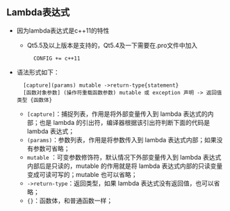 ## Lambda表达式
- 因为lambda表达式是c++11的特性
	- Qt5.5及以上版本是支持的，Qt5.4及一下需要在.pro文件中加入

			CONFIG += c++11
- 语法形式如下：

		[capture](params) mutable ->return-type{statement}
		[函数对象参数] (操作符重载函数参数) mutable 或 exception 声明 -> 返回值类型 {函数体}
	- `[capture]`：捕捉列表，作用是将外部变量传入到 lambda 表达式的内部；也是 lambda 的引出符，编译器根据该引出符判断下面的代码是 lambda 表达式；
	- `(params)`：参数列表，作用是将参数传入到 lambda 表达式内部；如果没有参数可省略；
	- `mutable` ：可变参数修饰符，默认情况下外部变量传入到 lambda 表达式内部后是只读的，mutable 的作用就是将 lambda 表达式内部的只读变量 变成可读可写的；mutable 也可以省略；
	- `->return-type`：返回类型，如果 lambda 表达式没有返回值，也可以省略；
	- `{}`：函数体，和普通函数一样；